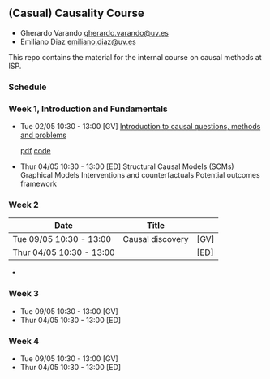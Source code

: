 ## (Casual) Causality Course

- Gherardo Varando <gherardo.varando@uv.es> 
- Emiliano Diaz <emiliano.diaz@uv.es> 

This repo contains the material for the 
internal course on causal methods at ISP. 


### Schedule

### Week 1, Introduction and Fundamentals

- Tue 02/05 10:30 - 13:00 [GV]
  [Introduction to causal questions, methods and problems](material/lesson01/)

  [pdf](material/lesson01/lesson01.pdf) 
  [code](material/lesson01/code)

- Thur 04/05 10:30 - 13:00 [ED] 
  Structural Causal Models (SCMs)
  Graphical Models
  Interventions and counterfactuals
  Potential outcomes framework

### Week 2 

  |  Date                  |     Title          |           |
  |------------------------|--------------------|-----------|
  |Tue 09/05 10:30 - 13:00 |   Causal discovery |     [GV]  |
  |Thur 04/05 10:30 - 13:00|                    |     [ED]  | 

- 
### Week 3

- Tue 09/05 10:30 - 13:00 [GV]
- Thur 04/05 10:30 - 13:00 [ED] 

### Week 4

- Tue 09/05 10:30 - 13:00 [GV]
- Thur 04/05 10:30 - 13:00 [ED] 
 
